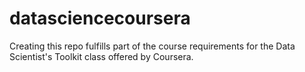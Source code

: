 # datasciencecoursera
Creating this repo fulfills part of the course requirements for the Data Scientist's Toolkit class offered by Coursera.
